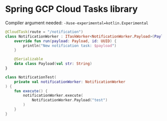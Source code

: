 # Spring GCP Cloud Tasks library

Compiler argument needed: `-Xuse-experimental=kotlin.Experimental`

```kotlin
@CloudTask(route = "/notification")
class NotificationWorker : ITaskWorker<NotificationWorker.Payload>(Payload::class) {
    override fun run(payload: Payload, id: UUID) {
        println("New notification task: $payload")
    }

    @Serializable
    data class Payload(val str: String)
}

class NotificationTest(
    private val notificationWorker: NotificationWorker
) {
    fun execute() {
        notificationWorker.execute(
            NotificationWorker.Payload("test")
        )
    }
}
```
